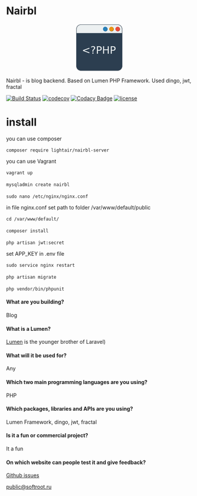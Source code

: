 # Nairbl
<p align="center">
    <img src="https://raw.githubusercontent.com/LightAir/nairbl/25c9b1056fadb6aaccbcf6d4d6ed651f7355c540/assets_src/images/logo_mini.png" alt="Nairbl"/>
</p>

Nairbl - is blog backend. Based on Lumen PHP Framework. Used dingo, jwt, fractal

[![Build Status](https://travis-ci.org/LightAir/nairbl-server.svg?branch=master)](https://travis-ci.org/LightAir/nairbl-server)
[![codecov](https://codecov.io/gh/LightAir/nairbl-server/branch/master/graph/badge.svg)](https://codecov.io/gh/LightAir/nairbl-server)
[![Codacy 
Badge](https://api.codacy.com/project/badge/Grade/09454f45c2bb42d5b95464fcc0332e0c)](https://www.codacy.com/app/the/nairbl-server?utm_source=github.com&amp;utm_medium=referral&amp;utm_content=LightAir/nairbl-server&amp;utm_campaign=Badge_Grade)
[![license](https://img.shields.io/github/license/mashape/apistatus.svg)]()


# install

you can use composer
```
composer require lightair/nairbl-server
```

you can use Vagrant

```shell
vagrant up

mysqladmin create nairbl

sudo nano /etc/nginx/nginx.conf
```

in file nginx.conf set path to folder /var/www/default/public

```shell
cd /var/www/default/

composer install

php artisan jwt:secret

```

set APP_KEY in .env file

```shell
sudo service nginx restart

php artisan migrate

php vendor/bin/phpunit

```

#### What are you building?
Blog

#### What is a Lumen?
[Lumen](https://lumen.laravel.com/ "Lumen") is the younger brother of Laravel)

#### What will it be used for?
Any

#### Which two main programming languages are you using?
PHP

#### Which packages, libraries and APIs are you using?
Lumen Framework, dingo, jwt, fractal

#### Is it a fun or commercial project?
It a fun

#### On which website can people test it and give feedback?
[Github issues](https://github.com/LightAir/nairbl-server/issues "Github issues")

public@softroot.ru
